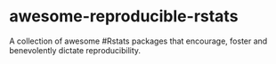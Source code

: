 # awesome-reproducible-rstats
A collection of awesome #Rstats packages that encourage, foster and benevolently dictate reproducibility.
